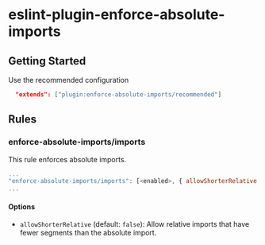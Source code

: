 # eslint-plugin-enforce-absolute-imports

## Getting Started

Use the recommended configuration

```json
  "extends": ["plugin:enforce-absolute-imports/recommended"]
```

## Rules

### enforce-absolute-imports/imports

This rule enforces absolute imports.

```js
...
"enforce-absolute-imports/imports": [<enabled>, { allowShorterRelative: <boolean> }]
...
```

#### Options

- `allowShorterRelative` (default: `false`): Allow relative imports that have fewer segments than the absolute import.
